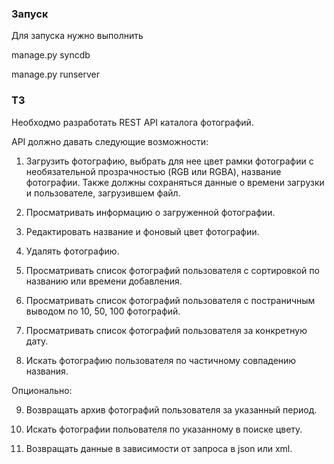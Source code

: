 ### Запуск

Для запуска нужно выполнить 

manage.py syncdb

manage.py runserver

### ТЗ
Необходмо разработать REST API каталога фотографий.

API должно давать следующие возможности:

1. Загрузить фотографию, выбрать для нее цвет рамки фотографии с необязательной прозрачностью (RGB или RGBA), название фотографии. Также должны сохраняться данные о времени загрузки и пользователе, загрузившем файл.

2. Просматривать информацию о загруженной фотографии. 

3. Редактировать название и фоновый цвет фотографии.

4. Удалять фотографию.

5. Просматривать список фотографий пользователя с сортировкой по названию или времени добавления.

6. Просматривать список фотографий пользователя с постраничным выводом по 10, 50, 100 фотографий.

7. Просматривать список фотографий пользователя за конкретную дату.

8. Искать фотографию пользователя по частичному совпадению названия.

Опционально:

9. Возвращать архив фотографий пользователя за указанный период.

10. Искать фотографии польователя по указанному в поиске цвету.

11. Возвращать данные в зависимости от запроса в json или xml.
